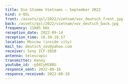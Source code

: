 ```yaml
---
title: Die Stimme Vietnams — September 2022
kind: e-QSL
front: /assets/qsl/2022/vietnam/vov_deutsch_front.jpg
back: /assets/qsl/2022/vietnam/vov_deutsch_back.jpg
frequency: 11885 kHz
reception_date: 2022-09-14
reception_time: 18.30-18.57
location: Moscow (inside city)
mail_to: deutsch_vov@yahoo.com
receiver: Sony ICF-2010
antenna: telescopic
transmitter: Hanoy 
youtube_id: -pQ4IyHS88U 
responce_sent: 2022-09-18
responce_received: 2022-09-18
---
```

